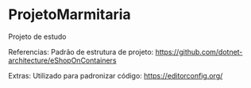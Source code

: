 # ProjetoMarmitaria
Projeto de estudo

Referencias:
Padrão de estrutura de projeto:
https://github.com/dotnet-architecture/eShopOnContainers

Extras:
Utilizado para padronizar código:
https://editorconfig.org/